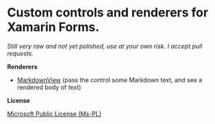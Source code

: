 # Custom controls and renderers for Xamarin Forms. #

*Still very raw and not yet polished, use at your own risk. I accept pull requests.*

**Renderers**

 - [MarkdownView](https://github.com/FloMediaGroup/fmg-xamarin-forms/tree/master/src/Fmg.XamForms.Renderers.Markdown) (pass the control some Markdown text, and see a rendered body of text)

**License**

[Microsoft Public License (Ms-PL)](http://www.microsoft.com/en-us/openness/licenses.aspx#MPL)